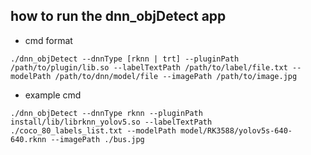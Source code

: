 ## how to run the dnn_objDetect app

- cmd format

` ./dnn_objDetect --dnnType [rknn | trt] --pluginPath /path/to/plugin/lib.so --labelTextPath /path/to/label/file.txt --modelPath /path/to/dnn/model/file --imagePath /path/to/image.jpg `

- example cmd

` ./dnn_objDetect --dnnType rknn --pluginPath install/lib/librknn_yolov5.so --labelTextPath ./coco_80_labels_list.txt --modelPath model/RK3588/yolov5s-640-640.rknn --imagePath ./bus.jpg `